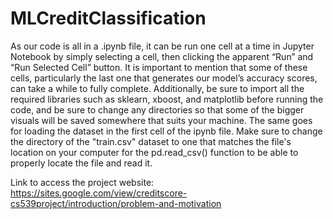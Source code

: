 # MLCreditClassification
As our code is all in a .ipynb file, it can be run one cell at a time in Jupyter Notebook by simply selecting a cell, then clicking the apparent “Run” and “Run Selected Cell” button. It is important to mention that some of these cells, particularly the last one that generates our model’s accuracy scores, can take a while to fully complete. Additionally, be sure to import all the required libraries such as sklearn, xboost, and matplotlib before running the code, and be sure to change any directories so that some of the bigger visuals will be saved somewhere that suits your machine. The same goes for loading the dataset in the first cell of the ipynb file. Make sure to change the directory of the "train.csv" dataset to one that matches the file's location on your computer for the pd.read_csv() function to be able to properly locate the file and read it.

Link to access the project website: https://sites.google.com/view/creditscore-cs539project/introduction/problem-and-motivation
